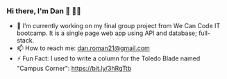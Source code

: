 ### Hi there, I'm Dan 👋 👨‍💻
- 🔭 I’m currently working on my final group project from We Can Code IT bootcamp. It is a single page web app using API and database; full-stack.
- 📫 How to reach me: dan.roman21@gmail.com
- ⚡ Fun Fact: I used to write a column for the Toledo Blade named "Campus Corner": https://bit.ly/3hRgTtb
<!--
**droman21/droman21** is a ✨ _special_ ✨ repository because its `README.md` (this file) appears on your GitHub profile.

Here are some ideas to get you started:


- 🌱 I’m currently learning ...
- 👯 I’m looking to collaborate on ...
- 🤔 I’m looking for help with ...
- 💬 Ask me about ...

- 😄 Pronouns: ...
- ⚡ Fun fact: I used to write a column for the Toledo Blade named "Campus Corner"
-->
